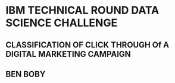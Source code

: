 # IBM TECHNICAL ROUND DATA SCIENCE CHALLENGE

## CLASSIFICATION OF CLICK THROUGH Of A DIGITAL MARKETING CAMPAIGN

## BEN BOBY
